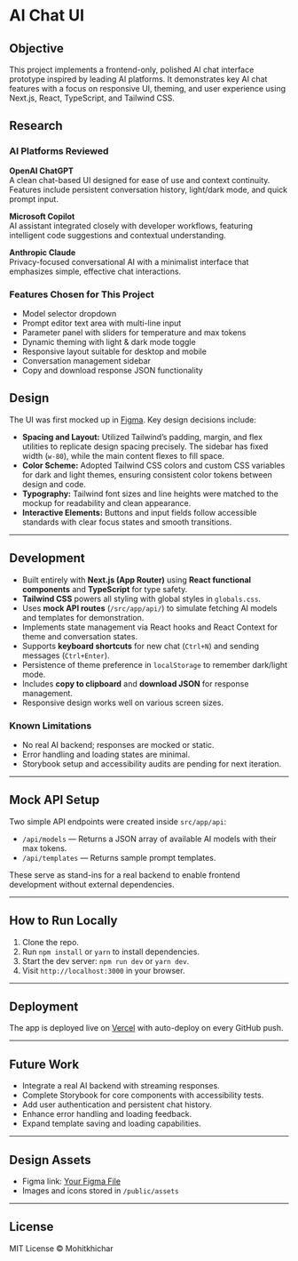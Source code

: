 # AI Chat UI

## Objective
This project implements a frontend-only, polished AI chat interface prototype inspired by leading AI platforms. It demonstrates key AI chat features with a focus on responsive UI, theming, and user experience using Next.js, React, TypeScript, and Tailwind CSS.

## Research

### AI Platforms Reviewed

**OpenAI ChatGPT**  
  A clean chat-based UI designed for ease of use and context continuity. Features include persistent conversation history, light/dark mode, and quick prompt input.

**Microsoft Copilot**  
  AI assistant integrated closely with developer workflows, featuring intelligent code suggestions and contextual understanding.

**Anthropic Claude**  
  Privacy-focused conversational AI with a minimalist interface that emphasizes simple, effective chat interactions.

### Features Chosen for This Project

- Model selector dropdown  
- Prompt editor text area with multi-line input  
- Parameter panel with sliders for temperature and max tokens  
- Dynamic theming with light & dark mode toggle  
- Responsive layout suitable for desktop and mobile  
- Conversation management sidebar  
- Copy and download response JSON functionality


## Design

The UI was first mocked up in [Figma](https://www.figma.com/file/your-design-link). Key design decisions include:

- **Spacing and Layout:** Utilized Tailwind’s padding, margin, and flex utilities to replicate design spacing precisely. The sidebar has fixed width (`w-80`), while the main content flexes to fill space.
- **Color Scheme:** Adopted Tailwind CSS colors and custom CSS variables for dark and light themes, ensuring consistent color tokens between design and code.
- **Typography:** Tailwind font sizes and line heights were matched to the mockup for readability and clean appearance.
- **Interactive Elements:** Buttons and input fields follow accessible standards with clear focus states and smooth transitions.

---

## Development

- Built entirely with **Next.js (App Router)** using **React functional components** and **TypeScript** for type safety.
- **Tailwind CSS** powers all styling with global styles in `globals.css`.
- Uses **mock API routes** (`/src/app/api/`) to simulate fetching AI models and templates for demonstration.
- Implements state management via React hooks and React Context for theme and conversation states.
- Supports **keyboard shortcuts** for new chat (`Ctrl+N`) and sending messages (`Ctrl+Enter`).
- Persistence of theme preference in `localStorage` to remember dark/light mode.
- Includes **copy to clipboard** and **download JSON** for response management.
- Responsive design works well on various screen sizes.
  
### Known Limitations

- No real AI backend; responses are mocked or static.
- Error handling and loading states are minimal.
- Storybook setup and accessibility audits are pending for next iteration.

---

## Mock API Setup

Two simple API endpoints were created inside `src/app/api`:

- `/api/models` — Returns a JSON array of available AI models with their max tokens.
- `/api/templates` — Returns sample prompt templates.

These serve as stand-ins for a real backend to enable frontend development without external dependencies.

---

## How to Run Locally

1. Clone the repo.  
2. Run `npm install` or `yarn` to install dependencies.  
3. Start the dev server: `npm run dev` or `yarn dev`.  
4. Visit `http://localhost:3000` in your browser.

---

## Deployment

The app is deployed live on [Vercel](https://ai-chat-ui-ashy.vercel.app) with auto-deploy on every GitHub push.

---

## Future Work

- Integrate a real AI backend with streaming responses.  
- Complete Storybook for core components with accessibility tests.  
- Add user authentication and persistent chat history.  
- Enhance error handling and loading feedback.  
- Expand template saving and loading capabilities.

---

## Design Assets

- Figma link: [Your Figma File]([https://www.figma.com/file/your-design-link](https://www.figma.com/design/YAqvoixTqT53NRs1auTs1C/AI-Chat-UI-Mockup?node-id=0-1&m=dev&t=eXGAEHItwoLBPArD-1))  
- Images and icons stored in `/public/assets`

---

## License

MIT License © Mohitkhichar
